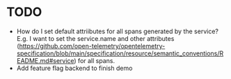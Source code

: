 # TODO

- How do I set default attriibutes for all spans generated by the service? E.g. I want to set the service.name and other attributes (https://github.com/open-telemetry/opentelemetry-specification/blob/main/specification/resource/semantic_conventions/README.md#service) for all spans.
- Add feature flag backend to finish demo